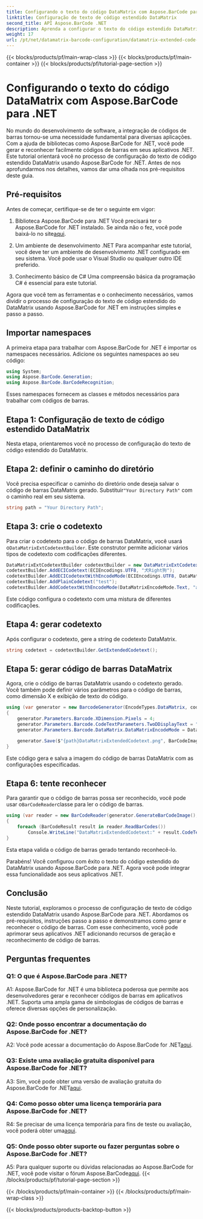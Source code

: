 ```yaml
---
title: Configurando o texto do código DataMatrix com Aspose.BarCode para .NET
linktitle: Configuração de texto de código estendido DataMatrix
second_title: API Aspose.BarCode .NET
description: Aprenda a configurar o texto do código estendido DataMatrix usando Aspose.BarCode para .NET. Gere, reconheça e integre códigos de barras em seus aplicativos .NET.
weight: 17
url: /pt/net/datamatrix-barcode-configuration/datamatrix-extended-code-text-configuration/
---
```


{{< blocks/products/pf/main-wrap-class >}}
{{< blocks/products/pf/main-container >}}
{{< blocks/products/pf/tutorial-page-section >}}

# Configurando o texto do código DataMatrix com Aspose.BarCode para .NET

No mundo do desenvolvimento de software, a integração de códigos de barras tornou-se uma necessidade fundamental para diversas aplicações. Com a ajuda de bibliotecas como Aspose.BarCode for .NET, você pode gerar e reconhecer facilmente códigos de barras em seus aplicativos .NET. Este tutorial orientará você no processo de configuração do texto de código estendido DataMatrix usando Aspose.BarCode for .NET. Antes de nos aprofundarmos nos detalhes, vamos dar uma olhada nos pré-requisitos deste guia.

## Pré-requisitos

Antes de começar, certifique-se de ter o seguinte em vigor:

1. Biblioteca Aspose.BarCode para .NET
Você precisará ter o Aspose.BarCode for .NET instalado. Se ainda não o fez, você pode baixá-lo no site[aqui](https://releases.aspose.com/barcode/net/).

2. Um ambiente de desenvolvimento .NET
Para acompanhar este tutorial, você deve ter um ambiente de desenvolvimento .NET configurado em seu sistema. Você pode usar o Visual Studio ou qualquer outro IDE preferido.

3. Conhecimento básico de C#
Uma compreensão básica da programação C# é essencial para este tutorial.

Agora que você tem as ferramentas e o conhecimento necessários, vamos dividir o processo de configuração do texto de código estendido do DataMatrix usando Aspose.BarCode for .NET em instruções simples e passo a passo.

## Importar namespaces

A primeira etapa para trabalhar com Aspose.BarCode for .NET é importar os namespaces necessários. Adicione os seguintes namespaces ao seu código:

```csharp
using System;
using Aspose.BarCode.Generation;
using Aspose.BarCode.BarCodeRecognition;
```

Esses namespaces fornecem as classes e métodos necessários para trabalhar com códigos de barras.

## Etapa 1: Configuração de texto de código estendido DataMatrix

Nesta etapa, orientaremos você no processo de configuração do texto de código estendido do DataMatrix.

## Etapa 2: definir o caminho do diretório

 Você precisa especificar o caminho do diretório onde deseja salvar o código de barras DataMatrix gerado. Substituir`"Your Directory Path"` com o caminho real em seu sistema.

```csharp
string path = "Your Directory Path";
```

## Etapa 3: crie o codetexto

 Para criar o codetexto para o código de barras DataMatrix, você usará o`DataMatrixExtCodetextBuilder`. Este construtor permite adicionar vários tipos de codetexto com codificações diferentes.

```csharp
DataMatrixExtCodetextBuilder codetextBuilder = new DataMatrixExtCodetextBuilder();
codetextBuilder.AddECICodetext(ECIEncodings.UTF8, "犬Right狗");
codetextBuilder.AddECICodetextWithEncodeMode(ECIEncodings.UTF8, DataMatrixEncodeMode.C40, "ABCDE");
codetextBuilder.AddPlainCodetext("test");
codetextBuilder.AddCodetextWithEncodeMode(DataMatrixEncodeMode.Text, "abcde");
```

Este código configura o codetexto com uma mistura de diferentes codificações.

## Etapa 4: gerar codetexto

Após configurar o codetexto, gere a string de codetexto DataMatrix.

```csharp
string codetext = codetextBuilder.GetExtendedCodetext();
```

## Etapa 5: gerar código de barras DataMatrix

Agora, crie o código de barras DataMatrix usando o codetexto gerado. Você também pode definir vários parâmetros para o código de barras, como dimensão X e exibição de texto do código.

```csharp
using (var generator = new BarcodeGenerator(EncodeTypes.DataMatrix, codetext))
{
    generator.Parameters.Barcode.XDimension.Pixels = 4;
    generator.Parameters.Barcode.CodeTextParameters.TwoDDisplayText = "Extended Codetext";
    generator.Parameters.Barcode.DataMatrix.DataMatrixEncodeMode = DataMatrixEncodeMode.ExtendedCodetext;

    generator.Save($"{path}DataMatrixExtendedCodetext.png", BarCodeImageFormat.Png);
}
```

Este código gera e salva a imagem do código de barras DataMatrix com as configurações especificadas.

## Etapa 6: tente reconhecer

 Para garantir que o código de barras possa ser reconhecido, você pode usar o`BarCodeReader`classe para ler o código de barras.

```csharp
using (var reader = new BarCodeReader(generator.GenerateBarCodeImage(), DecodeType.DataMatrix))
{
    foreach (BarCodeResult result in reader.ReadBarCodes())
        Console.WriteLine("DataMatrixExtendedCodetext:" + result.CodeText);
}
```

Esta etapa valida o código de barras gerado tentando reconhecê-lo.

Parabéns! Você configurou com êxito o texto do código estendido do DataMatrix usando Aspose.BarCode para .NET. Agora você pode integrar essa funcionalidade aos seus aplicativos .NET.

## Conclusão

Neste tutorial, exploramos o processo de configuração de texto de código estendido DataMatrix usando Aspose.BarCode para .NET. Abordamos os pré-requisitos, instruções passo a passo e demonstramos como gerar e reconhecer o código de barras. Com esse conhecimento, você pode aprimorar seus aplicativos .NET adicionando recursos de geração e reconhecimento de código de barras.

## Perguntas frequentes

### Q1: O que é Aspose.BarCode para .NET?

A1: Aspose.BarCode for .NET é uma biblioteca poderosa que permite aos desenvolvedores gerar e reconhecer códigos de barras em aplicativos .NET. Suporta uma ampla gama de simbologias de códigos de barras e oferece diversas opções de personalização.

### Q2: Onde posso encontrar a documentação do Aspose.BarCode for .NET?

A2: Você pode acessar a documentação do Aspose.BarCode for .NET[aqui](https://reference.aspose.com/barcode/net/).

### Q3: Existe uma avaliação gratuita disponível para Aspose.BarCode for .NET?

 A3: Sim, você pode obter uma versão de avaliação gratuita do Aspose.BarCode for .NET[aqui](https://releases.aspose.com/).

### Q4: Como posso obter uma licença temporária para Aspose.BarCode for .NET?

 R4: Se precisar de uma licença temporária para fins de teste ou avaliação, você poderá obter uma[aqui](https://purchase.aspose.com/temporary-license/).

### Q5: Onde posso obter suporte ou fazer perguntas sobre o Aspose.BarCode for .NET?

 A5: Para qualquer suporte ou dúvidas relacionadas ao Aspose.BarCode for .NET, você pode visitar o fórum Aspose.BarCode[aqui](https://forum.aspose.com/c/barcode/13).
{{< /blocks/products/pf/tutorial-page-section >}}

{{< /blocks/products/pf/main-container >}}
{{< /blocks/products/pf/main-wrap-class >}}

{{< blocks/products/products-backtop-button >}}
